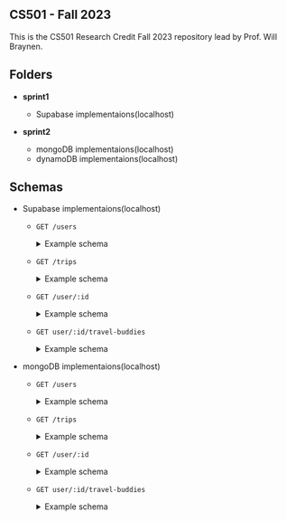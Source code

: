 ## CS501 - Fall 2023

This is the CS501 Research Credit Fall 2023 repository lead by Prof. Will Braynen. 

## Folders

- **sprint1** 
	- Supabase implementaions(localhost) 

- **sprint2** 
	- mongoDB implementaions(localhost)
	- dynamoDB implementaions(localhost)

## Schemas

- Supabase implementaions(localhost)

	- `GET /users` 
		<details><summary>Example schema</summary>

		```json
			[
			  {
			    "id": "52d5d3de-9e54-4847-a56d-540f1a30e4e6",
			    "name": "Souvik Das",
			    "email": "dassou@oregonstate.edu"
			  },
			  {
			    "id": "f1b14023-6fed-4f75-800f-f16231420c4b",
			    "name": "Sahana N H",
			    "email": "sahananh@gmail.com"
			  }
			]
		```
		</details>
	
	- `GET /trips`
		<details><summary>Example schema</summary>

		```json
			[
			  {
			    "id": "2100e8ef-07a4-4935-9c65-d8ddc4d25aa2",
			    "name": "City of Joy",
			    "destination": "Kolkata",
			    "start date": "2023-10-25",
			    "end date": "2023-10-31"
			  }
			]
		```
		</details>

	- `GET /user/:id`
		<details><summary>Example schema</summary>

		```json
			{
			  "id": "f1b14023-6fed-4f75-800f-f16231420c4b",
			  "name": "Sahana N H",
			  "email": "sahananh@gmail.com"
			}
		```
		</details>

	- `GET user/:id/travel-buddies`
		<details><summary>Example schema</summary>

		```json
			[
			  {
			    "user_id": "52d5d3de-9e54-4847-a56d-540f1a30e4e6"
			  },
			  {
			    "user_id": "f1b14023-6fed-4f75-800f-f16231420c4b"
			  }
			]
		```
		</details>

- mongoDB implementaions(localhost)

	- `GET /users`
		<details><summary>Example schema</summary>

		```json
			[
			    {
			        "_id": "654c57ecf6a7c45d94bde724",
			        "name": "Souvik Das",
			        "email": "dassou@oregonstate.edu",
			        "__v": 0
			    }
			]
		```
		</details>

	- `GET /trips`
		<details><summary>Example schema</summary>

		```json
			[
			    {
			        "_id": "654c599013abf7ec721ded18",
			        "name": "COJ2",
			        "destination": "Kolkata",
			        "start_date": "2000-01-01T08:00:00.000Z",
			        "end_date": "2000-01-01T08:00:00.000Z",
			        "__v": 0
			    },
			    {
			        "_id": "6551c42c9618b7ba0ad0457b",
			        "name": "COJ3",
			        "destination": "Kolkata",
			        "start_date": "2023-11-13T06:37:32.059Z",
			        "end_date": "2023-12-13T06:37:32.059Z",
			        "__v": 0
			    }
			]
		```
		</details>

	- `GET /user/:id`
		<details><summary>Example schema</summary>

		```json
			{
			    "_id": "654c57ecf6a7c45d94bde724",
			    "name": "Souvik Das",
			    "email": "dassou@oregonstate.edu",
			    "__v": 0
			}
		```
		</details>

	- `GET user/:id/travel-buddies`
		<details><summary>Example schema</summary>

		```json
			[
			    {
			        "_id": "654c5f689096ee8a9cd068b7",
			        "trip_id": {
			            "_id": "6551c42c9618b7ba0ad0457b",
			            "name": "COJ3",
			            "destination": "Kolkata",
			            "start_date": "2023-11-13T06:37:32.059Z",
			            "end_date": "2023-12-13T06:37:32.059Z",
			            "__v": 0
			        },
			        "user_id": [
			            {
			                "_id": "654c57ecf6a7c45d94bde724",
			                "name": "Souvik Das",
			                "email": "dassou@oregonstate.edu",
			                "__v": 0
			            },
			            {
			                "_id": "654c58029e6615488e031906",
			                "name": "Sahana NH",
			                "email": "sahana@oregonstate.edu",
			                "__v": 0
			            }
			        ]
			    }
			]
		``` 
		</details>

